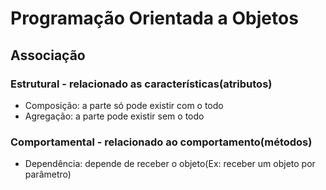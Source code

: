 # Programação Orientada a Objetos
## Associação
### Estrutural - relacionado as características(atributos)
- Composição: a parte só pode existir com o todo
- Agregação: a parte pode existir sem o todo
### Comportamental - relacionado ao comportamento(métodos)
- Dependência: depende de receber o objeto(Ex: receber um objeto por parâmetro)
